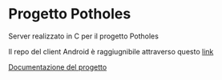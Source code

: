 # Progetto Potholes

Server realizzato in C per il progetto Potholes

Il repo del client Android è raggiugnibile attraverso questo [link](https://github.com/PepeAndrea/PotholesAndroidClient)

[Documentazione del progetto](https://github.com/PepeAndrea/Potholes/blob/main/Relazione.pdf)
